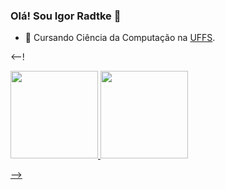 ### Olá! Sou Igor Radtke 👋

- 🔭 Cursando Ciência da Computação na [UFFS](https://www.uffs.edu.br/).


<--! <div >
  <a href="https://github.com/IgorRadtke">
  <img height="140em" src="https://github-readme-stats.vercel.app/api?username=IgorRadtke&show_icons=true&theme=tokyonight&include_all_commits=true&count_private=true"/>
  <img height="140em" src="https://github-readme-stats.vercel.app/api/top-langs/?username=IgorRadtke&layout=compact&langs_count=7&theme=tokyonight"/>

</div> -->
  
